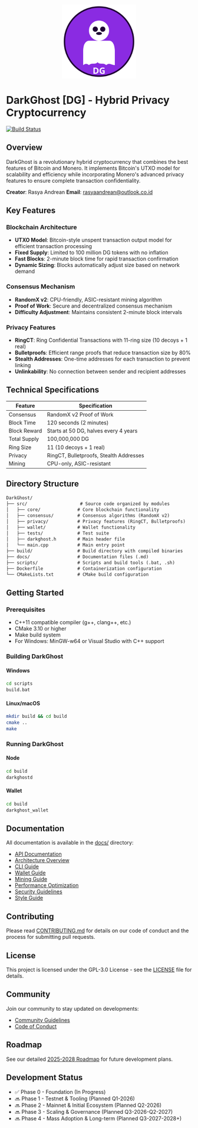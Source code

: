 <p align="center">
  <img src="assets/logo.svg" width="200" alt="DarkGhost Logo">
</p>

# DarkGhost [DG] - Hybrid Privacy Cryptocurrency

[![Build Status](https://github.com/RasyaAndrean/DARKGHOST/workflows/Build%20and%20Test/badge.svg)](https://github.com/RasyaAndrean/DARKGHOST/actions)

## Overview

DarkGhost is a revolutionary hybrid cryptocurrency that combines the best features of Bitcoin and Monero. It implements Bitcoin's UTXO model for scalability and efficiency while incorporating Monero's advanced privacy features to ensure complete transaction confidentiality.

**Creator**: Rasya Andrean
**Email**: rasyaandrean@outlook.co.id

## Key Features

### Blockchain Architecture

- **UTXO Model**: Bitcoin-style unspent transaction output model for efficient transaction processing
- **Fixed Supply**: Limited to 100 million DG tokens with no inflation
- **Fast Blocks**: 2-minute block time for rapid transaction confirmation
- **Dynamic Sizing**: Blocks automatically adjust size based on network demand

### Consensus Mechanism

- **RandomX v2**: CPU-friendly, ASIC-resistant mining algorithm
- **Proof of Work**: Secure and decentralized consensus mechanism
- **Difficulty Adjustment**: Maintains consistent 2-minute block intervals

### Privacy Features

- **RingCT**: Ring Confidential Transactions with 11-ring size (10 decoys + 1 real)
- **Bulletproofs**: Efficient range proofs that reduce transaction size by 80%
- **Stealth Addresses**: One-time addresses for each transaction to prevent linking
- **Unlinkability**: No connection between sender and recipient addresses

## Technical Specifications

| Feature      | Specification                           |
| ------------ | --------------------------------------- |
| Consensus    | RandomX v2 Proof of Work                |
| Block Time   | 120 seconds (2 minutes)                 |
| Block Reward | Starts at 50 DG, halves every 4 years   |
| Total Supply | 100,000,000 DG                          |
| Ring Size    | 11 (10 decoys + 1 real)                 |
| Privacy      | RingCT, Bulletproofs, Stealth Addresses |
| Mining       | CPU-only, ASIC-resistant                |

## Directory Structure

```
DarkGhost/
├── src/                    # Source code organized by modules
│   ├── core/              # Core blockchain functionality
│   ├── consensus/         # Consensus algorithms (RandomX v2)
│   ├── privacy/           # Privacy features (RingCT, Bulletproofs)
│   ├── wallet/            # Wallet functionality
│   ├── tests/             # Test suite
│   ├── darkghost.h        # Main header file
│   └── main.cpp           # Main entry point
├── build/                 # Build directory with compiled binaries
├── docs/                  # Documentation files (.md)
├── scripts/               # Scripts and build tools (.bat, .sh)
├── Dockerfile             # Containerization configuration
└── CMakeLists.txt         # CMake build configuration
```

## Getting Started

### Prerequisites

- C++11 compatible compiler (g++, clang++, etc.)
- CMake 3.10 or higher
- Make build system
- For Windows: MinGW-w64 or Visual Studio with C++ support

### Building DarkGhost

#### Windows

```cmd
cd scripts
build.bat
```

#### Linux/macOS

```bash
mkdir build && cd build
cmake ..
make
```

### Running DarkGhost

#### Node

```cmd
cd build
darkghostd
```

#### Wallet

```cmd
cd build
darkghost_wallet
```

## Documentation

All documentation is available in the [docs/](docs/) directory:

- [API Documentation](docs/API.md)
- [Architecture Overview](docs/ARCHITECTURE.md)
- [CLI Guide](docs/CLI.md)
- [Wallet Guide](docs/WALLET.md)
- [Mining Guide](docs/MINING.md)
- [Performance Optimization](docs/PERFORMANCE.md)
- [Security Guidelines](docs/SECURITY.md)
- [Style Guide](docs/STYLE_GUIDE.md)

## Contributing

Please read [CONTRIBUTING.md](docs/CONTRIBUTING.md) for details on our code of conduct and the process for submitting pull requests.

## License

This project is licensed under the GPL-3.0 License - see the [LICENSE](LICENSE) file for details.

## Community

Join our community to stay updated on developments:

- [Community Guidelines](docs/COMMUNITY.md)
- [Code of Conduct](docs/CODE_OF_CONDUCT.md)

## Roadmap

See our detailed [2025-2028 Roadmap](docs/ROADMAP_2025_2028.md) for future development plans.

## Development Status

- ✅ Phase 0 - Foundation (In Progress)
- 🔜 Phase 1 - Testnet & Tooling (Planned Q1-2026)
- 🔜 Phase 2 - Mainnet & Initial Ecosystem (Planned Q2-2026)
- 🔜 Phase 3 - Scaling & Governance (Planned Q3-2026-Q2-2027)
- 🔜 Phase 4 - Mass Adoption & Long-term (Planned Q3-2027-2028+)
